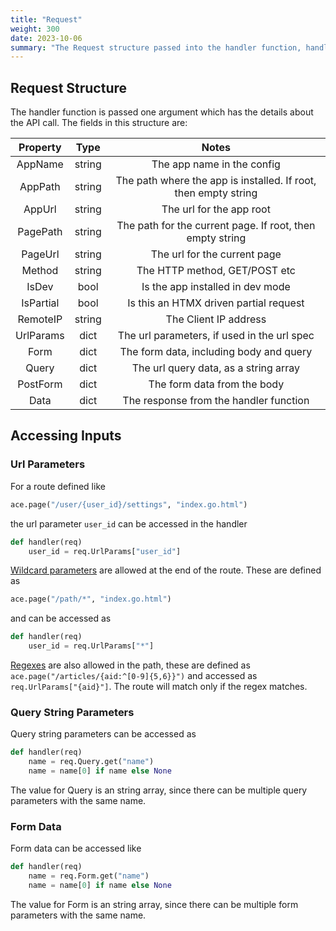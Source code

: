 ```yaml
---
title: "Request"
weight: 300
date: 2023-10-06
summary: "The Request structure passed into the handler function, handling argument and post data"
---
```


## Request Structure

The handler function is passed one argument which has the details about the API call. The fields in this structure are:

| Property  |  Type  |                              Notes                              |
| :-------: | :----: | :-------------------------------------------------------------: |
|  AppName  | string |                   The app name in the config                    |
|  AppPath  | string | The path where the app is installed. If root, then empty string |
|  AppUrl   | string |                    The url for the app root                     |
| PagePath  | string |    The path for the current page. If root, then empty string    |
|  PageUrl  | string |                  The url for the current page                   |
|  Method   | string |                  The HTTP method, GET/POST etc                  |
|   IsDev   |  bool  |                Is the app installed in dev mode                 |
| IsPartial |  bool  |             Is this an HTMX driven partial request              |
| RemoteIP  | string |                      The Client IP address                      |
| UrlParams |  dict  |           The url parameters, if used in the url spec           |
|   Form    |  dict  |             The form data, including body and query             |
|   Query   |  dict  |              The url query data, as a string array              |
| PostForm  |  dict  |                   The form data from the body                   |
|   Data    |  dict  |             The response from the handler function              |

## Accessing Inputs

### Url Parameters

For a route defined like

```python
ace.page("/user/{user_id}/settings", "index.go.html")
```

the url parameter `user_id` can be accessed in the handler

```python
def handler(req)
    user_id = req.UrlParams["user_id"]
```

[Wildcard parameters](https://go-chi.io/#/pages/routing?id=routing-patterns-amp-url-parameters) are allowed at the end of the route. These are defined as

```python
ace.page("/path/*", "index.go.html")
```

and can be accessed as

```python
def handler(req)
    user_id = req.UrlParams["*"]
```

[Regexes](https://github.com/google/re2/wiki/Syntax) are also allowed in the path, these are defined as `ace.page("/articles/{aid:^[0-9]{5,6}}")` and accessed as `req.UrlParams["{aid}"]`. The route will match only if the regex matches.

### Query String Parameters

Query string parameters can be accessed as

```python
def handler(req)
    name = req.Query.get("name")
    name = name[0] if name else None
```

The value for Query is an string array, since there can be multiple query parameters with the same name.

### Form Data

Form data can be accessed like

```python
def handler(req)
    name = req.Form.get("name")
    name = name[0] if name else None
```

The value for Form is an string array, since there can be multiple form parameters with the same name.
